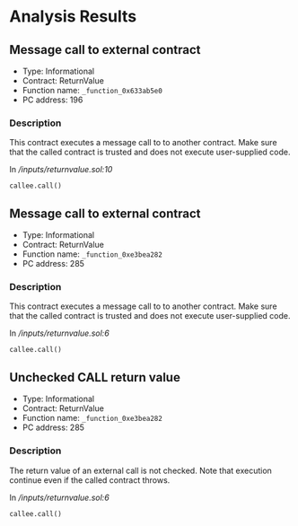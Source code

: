 # Analysis Results
## Message call to external contract
- Type: Informational
- Contract: ReturnValue
- Function name: `_function_0x633ab5e0`
- PC address: 196

### Description
This contract executes a message call to to another contract. Make sure that the called contract is trusted and does not execute user-supplied code.

In *<TESTDATA>/inputs/returnvalue.sol:10*

```
callee.call()
```
## Message call to external contract
- Type: Informational
- Contract: ReturnValue
- Function name: `_function_0xe3bea282`
- PC address: 285

### Description
This contract executes a message call to to another contract. Make sure that the called contract is trusted and does not execute user-supplied code.

In *<TESTDATA>/inputs/returnvalue.sol:6*

```
callee.call()
```
## Unchecked CALL return value
- Type: Informational
- Contract: ReturnValue
- Function name: `_function_0xe3bea282`
- PC address: 285

### Description
The return value of an external call is not checked. Note that execution continue even if the called contract throws.

In *<TESTDATA>/inputs/returnvalue.sol:6*

```
callee.call()
```

